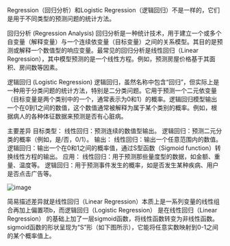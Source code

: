 Regression（回归分析）和Logistic Regression（逻辑回归）不是一样的，它们是用于不同类型的预测问题的统计方法。


回归分析 (Regression Analysis)
回归分析是一种统计技术，用于建立一个或多个自变量（解释变量）与一个连续依变量（目标变量）之间的关系模型。其目的是预测或解释一个数值型的响应变量。最常见的回归分析是线性回归（Linear Regression），其中模型预测的是一个线性方程。例如，预测房屋价格基于其面积、房间数等因素。

逻辑回归 (Logistic Regression)
逻辑回归，虽然名称中包含“回归”，但实际上是一种用于分类问题的统计方法，特别是二分类问题。它用于预测一个二元依变量（目标变量是两个类别中的一个，通常表示为0和1）的概率。逻辑回归模型输出一个在0到1之间的数值，这个数值通常被解释为属于某个类别的概率。例如，根据病人的各种体征数据来预测是否有心脏病。

主要差异
目标类型：
  线性回归：预测连续的数值型输出。
  逻辑回归：预测二元分类的概率（例如，是/否，0/1）。
输出：
  线性回归：输出一个任意范围内的数值。
  逻辑回归：输出一个在0和1之间的概率值，通过S型函数（Sigmoid function）转换线性方程的输出。
应用：
  线性回归：用于预测那些量度型的数据，如金额、重量、温度等。
  逻辑回归：用于预测事件发生的概率，如是否发生某种疾病、用户是否点击广告等。


![image](https://github.com/joycelai140420/MachineLearning/assets/167413809/b8c98fdf-3ddb-40d7-a306-31c5b9ff6752)

简易描述差异就是线性回归（Linear Regression）本质上是一系列变量的线性组合再加上偏置项b，而逻辑回归（Logistic Regression） 是在线性回归（Linear Regression） 的基础上加了一层sigmoid函数，将线性函数转变为非线性函数。sigmoid函数的形状呈现为“S”形（如下图所示），它能将任意实数映射到0-1之间的某个概率值上。

